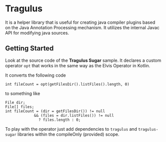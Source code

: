 # Tragulus

It is a helper library that is useful for creating java compiler plugins 
based on the Java Annotation Processing mechanism. It utilizes the internal Javac API 
for modifying java sources.

## Getting Started

Look at the source code of the **Tragulus Sugar** sample.
It declares a custom operator `opt` that works in the same way as the Elvis Operator in Kotlin.

It converts the following code

    int fileCount = opt(getFilesDir().listFiles().length, 0)

to something like 

    File dir;
    File[] files;
    int fileCount = (dir = getFilesDir()) != null 
                 && (files = dir.listFiles()) != null 
                   ? files.length : 0;

To play with the operator just add dependencies to `tragulus` and `tragulus-sugar` libraries 
within the compileOnly (provided) scope.